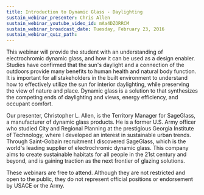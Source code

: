 ```yaml
---
title: Introduction to Dynamic Glass - Daylighting
sustain_webinar_presenter: Chris Allen
sustain_webinar_youtube_video_id: mAa4DZORRCM
sustain_webinar_broadcast_date: Tuesday, February 23, 2016
sustain_webinar_quiz_path:
---
```


This webinar will provide the student with an understanding of electrochromic dynamic glass, and how it can be used as a design enabler. Studies have confirmed that the sun's daylight and a connection of the outdoors provide many benefits to human health and natural body function. It is important for all stakeholders in the built environment to understand how to effectively utilize the sun for interior daylighting, while preserving the view of nature and place. Dynamic glass is a solution to that synthesizes the competing ends of daylighting and views, energy efficiency, and occupant comfort.

Our presenter, Christopher L. Allen, is the Territory Manager for SageGlass, a manufacturer of dynamic glass products. He is a former U.S. Army officer who studied City and Regional Planning at the prestigious Georgia Institute of Technology, where I developed an interest in sustainable urban trends. Through Saint-Gobain recruitment I discovered SageGlass, which is the world's leading supplier of electrochromic dynamic glass. This company aims to create sustainable habitats for all people in the 21st century and beyond, and is gaining traction as the next frontier of glazing solutions.

These webinars are free to attend. Although they are not restricted and open to the public, they do not represent official positions or endorsement by USACE or the Army.

